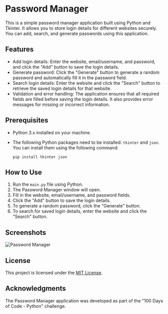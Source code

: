 # Password Manager

This is a simple password manager application built using Python and Tkinter. It allows you to store login details for different websites securely. You can add, search, and generate passwords using this application.

## Features

- Add login details: Enter the website, email/username, and password, and click the "Add" button to save the login details.
- Generate password: Click the "Generate" button to generate a random password and automatically fill it in the password field.
- Search login details: Enter the website and click the "Search" button to retrieve the saved login details for that website.
- Validation and error handling: The application ensures that all required fields are filled before saving the login details. It also provides error messages for missing or incorrect information.

## Prerequisites

- Python 3.x installed on your machine.
- The following Python packages need to be installed: `tkinter` and `json`. You can install them using the following command:

  ```
  pip install tkinter json
  ```

## How to Use

1. Run the `main.py` file using Python.
2. The Password Manager window will open.
3. Fill in the website, email/username, and password fields.
4. Click the "Add" button to save the login details.
5. To generate a random password, click the "Generate" button.
6. To search for saved login details, enter the website and click the "Search" button.

## Screenshots

![Password Manager](screenshot.png)

## License

This project is licensed under the [MIT License](LICENSE).

## Acknowledgments

The Password Manager application was developed as part of the "100 Days of Code - Python" challenge.
